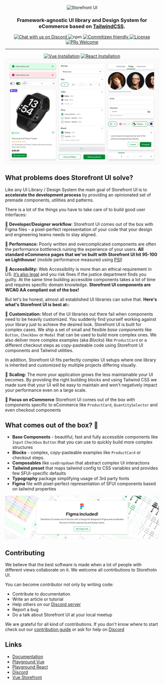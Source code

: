 <p align="center">
  <img src="https://user-images.githubusercontent.com/1626923/157498695-885de6c5-deba-416d-8287-51e7269aef56.png" alt="Storefront UI" />
</p>

<h3 align="center">
  Framework-agnostic UI library and Design System for eCommerce based on <a href="https://tailwindcss.com/">TailwindCSS</a>.
</h3>


<p align="center">
    <a href="https://discord.gg/vuestorefront">
        <img alt="Chat with us on Discord" src="https://img.shields.io/discord/770285988244750366?label=join%20discord&logo=Discord&logoColor=white" />
    </a>
    <img alt="npm" src="https://img.shields.io/npm/v/@storefront-ui/vue">
    <a href="http://commitizen.github.io/cz-cli/">
        <img alt="Commitizen friendly" src="https://img.shields.io/badge/commitizen-friendly-brightgreen.svg" />
    </a>
    <a href="https://github.com/vuestorefront/storefront-ui">
        <img alt="License" src="https://img.shields.io/github/license/vuestorefront/storefront-ui" />
    </a>
    <a href="https://github.com/vuestorefront/storefront-ui/pulls">
        <img alt="PRs Welcome" src="https://img.shields.io/badge/PRs-welcome-brightgreen.svg" />
    </a>
</p>
<hr>

<div align="center">
  <a href="https://docs.storefrontui.io/v2/vue/getting-started.html"><img alt="Vue Installation" height="40px" widh="120px" src="./_readme/vuebtn.svg" /></a>
  <a href="https://docs.storefrontui.io/v2/react/getting-started.html"><img alt="React Installation" height="40px" widh="120px" src="./_readme/reactbtn.svg" /></a>
</div>

<img src="./_readme/showcase.png">

## What problems does Storefront UI solve?

Like any UI Library / Design System the main goal of Storefront UI is to **accelerate the development process** by providing an opinionated set of premade components, utilities and patterns.

There is a lot of the things you have to take care of to build good user interfaces:

🔹 **Developer/Designer workflow**: Storefront UI comes out of the box with Figma files - a pixel-perfect representation of your code that your design and engineering teams needs to stay aligned. 

🔹 **Performance:** Poorly written and overcomplicated components are often the performance bottleneck ruining the experience of your users. **All standard eCommerce pages that we've built with Storefront UI hit 95-100 on Lighthouse**! (mobile performance measured using [PSI](https://pagespeed.web.dev/))

🔹 **Accessibility:**  Web Accessibility is more than an ethical requirement in US: [it’s also legal](https://adasitecompliance.com/website-accessibility-legal-requirement/) and you risk fines if the justice department finds you guilty.  At the same time building accessible components takes a lot of time and requires specific domain knowledge. **Storefront UI components are WCAG AA compliant out of the box!**

But let's be honest, almost all established UI libraries can solve that. **Here's what's Storefront UI is best at::**

🔸 **Customization:**  Most of the UI libraries out there fail when components need to be heavily customized. You suddenly find yourself working against your library just to achieve the desired look. Storefront UI is built for complex cases. We ship a set of small and flexible _base components_ like `Button`, `Checkbox` or `Modal` that can be used to build more complex ones. We also deliver more complex examples (aka _Blocks_) like `ProductCard` or a different checkout steps as copy-pasteable code using Storefront UI components and Tailwind utilities.

In addition, Storefront UI fits perfectly complex UI setups where one library is inherited and customized by multiple projects differing visually.

🔸 **Scaling:** The more your application grows the less maintainable your UI becomes. By providing the right building blocks and using Tailwind CSS we made sure that your UI will be easy to maintain and won't negatively impact your performance even on a large scale. 

🔸 **Focus on eCommerce** Storefront UI comes out of the box with components specific to eCommerce like `ProductCard`, `QuantitySelector` and even checkout components

## What comes out of the box? 🎁

- **Base Components** - beautiful, fast and fully accessible components like `Input` `Checkbox` `Button` that you can use to quickly build more complex structures
- **Blocks** - complex, copy-pasteable examples like `ProductCard` or checkout steps.
- **Composables** like `useDropdown` that abstract complex UI interactions
- **Tailwind preset** that maps tailwind config to CSS variables and provides few SFUI-specific defaults
- **Typography** package simplifying usage of 3rd party fonts
- **Figma** file with pixel-perfect representation of SFUI components based on tailwind properties

<a href="https://www.figma.com/file/Y9mMfUVXAfH3qvUWrOAZa2/Storefront-UI-%7C-Design-Kit?node-id=20697-75059&t=cfzx4cpxb16BsXE8-0"><img src="./_readme/figma_included.png"></a>

## Contributing

We believe that the best software is made when a lot of people with different views collaborate on it. We welcome all contributions to Storefrotn UI.

You can become contributor not only by writing code:

- Contribute to documentation
- Write an article or tutorial
- Help others on our [Discord server](https://discord.vuestorefront.io) 
- Report a bug
- Do a talk about Storefront UI at your local meetup

We are grateful for all kind of contributions. If you don't know where to start check out our [contribution guide](./CONTRIBUTING.md) or ask for help on [Discord](https://discord.vuestorefront.io)

## Links

- [Documentation](https://docs.storefrontui.io/v2/)
- [Playground Vue](https://play-vue.vuestorefront.io)
- [Playground React](https://play-react.vuestorefront.io)
- [Discord](https://discord.vuestorefront.io)
- [Vue Storefront](https://vuestorefront.io)
